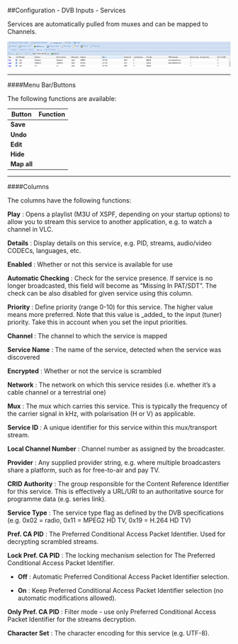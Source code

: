 ##Configuration - DVB Inputs - Services

Services are automatically pulled from muxes and can be mapped to
Channels.

!['Services' Tab](docresources/configdvbservices.png)

---

####Menu Bar/Buttons

The following functions are available:

Button       | Function
-------------|---------
**Save**     |
**Undo**     |
**Edit**     |
**Hide**     |
**Map all**  |

---

####Columns

The columns have the following functions:

**Play**
: Opens a playlist (M3U of XSPF, depending on your startup options) to
  allow you to stream this service to another application, e.g. to watch a
  channel in VLC.

**Details**
: Display details on this service, e.g. PID, streams, audio/video CODECs,
  languages, etc.

**Enabled**
: Whether or not this service is available for use

**Automatic Checking**
: Check for the service presence. If service is no longer broadcasted,
  this field will become as “Missing In PAT/SDT”. The check can be also
  disabled for given service using this column.

**Priority**
: Define priority (range 0-10) for this service. The higher value means
  more preferred. Note that this value is \_added\_ to the input (tuner)
  priority. Take this in account when you set the input priorities.

**Channel**
: The channel to which the service is mapped

**Service Name**
: The name of the service, detected when the service was discovered

**Encrypted**
: Whether or not the service is scrambled

**Network**
: The network on which this service resides (i.e. whether it’s a cable
  channel or a terrestrial one)

**Mux**
: The mux which carries this service. This is typically the frequency of
  the carrier signal in kHz, with polarisation (H or V) as applicable.

**Service ID**
: A unique identifier for this service within this mux/transport stream.

**Local Channel Number**
: Channel number as assigned by the broadcaster.

**Provider**
: Any supplied provider string, e.g. where multiple broadcasters share a
  platform, such as for free-to-air and pay TV.

**CRID Authority**
: The group responsible for the Content Reference Identifier for this
  service. This is effectively a URL/URI to an authoritative source for
  programme data (e.g. series link).

**Service Type**
: The service type flag as defined by the DVB specifications (e.g. 0x02 =
  radio, 0x11 = MPEG2 HD TV, 0x19 = H.264 HD TV)

**Pref. CA PID**
: The Preferred Conditional Access Packet Identifier. Used for decrypting
  scrambled streams.

**Lock Pref. CA PID**
: The locking mechanism selection for The Preferred Conditional Access
  Packet Identifier.

* **Off**
: Automatic Preferred Conditional Access Packet Identifier selection.

* **On**
: Keep Preferred Conditional Access Packet Identifier selection (no 
  automatic modifications allowed).

**Only Pref. CA PID**
: Filter mode - use only Preferred Conditional Access Packet Identifier
  for the streams decryption.

**Character Set**
: The character encoding for this service (e.g. UTF-8).
